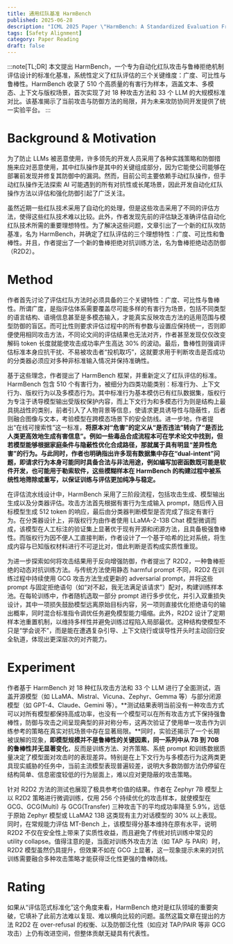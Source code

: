 ```yaml
---
title: 通用红队基准 HarmBench
published: 2025-06-28
description: "ICML 2025 Paper \"HarmBench: A Standardized Evaluation Framework for Automated Red Teaming and Robust Refusal\""
tags: [Safety Alignment]
category: Paper Reading
draft: false
---
```


:::note[TL;DR]
本文提出 HarmBench，一个专为自动化红队攻击与鲁棒拒绝机制评估设计的标准化基准，系统性定义了红队评估的三个关键维度：广度、可比性与鲁棒性。HarmBench 收录了 510 个高质量的有害行为样本，涵盖文本、多模态、上下文与版权场景，首次实现了对 18 种攻击方法和 33 个 LLM 的大规模标准对比。该基准揭示了当前攻击与防御方法的局限，并为未来攻防协同开发提供了统一实验平台。
:::


# Background & Motivation

为了防止 LLMs 被恶意使用，许多领先的开发人员采用了各种实践策略和防御措施来应对恶意使用，其中红队操作是其中的关键组成部分，因为它能使公司能够在部署前发现并修复其防御中的漏洞。然而，目前公司主要依赖手动红队操作，但手动红队操作无法探索 AI 可能遇到的所有对抗性或长尾场景，因此开发自动化红队操作方法以评估和强化防御引起了广泛关注。

虽然近期一些红队技术采用了自动化的处理，但是这些攻击采用了不同的评估方法，使得这些红队技术难以比较。此外，作者发现先前的评估缺乏准确评估自动化红队技术所需的重要理想特性。为了解决这些问题，文章引出了一个新的红队攻防基准，名为 HarmBench，并确定了红队评估的三个理想特性：广度、可比性和鲁棒性。并且，作者提出了一个新的鲁棒拒绝对抗训练方法，名为鲁棒拒绝动态防御（R2D2）。


# Method

作者首先讨论了评估红队方法时必须具备的三个关键特性：广度、可比性与鲁棒性。所谓广度，是指评估体系需要覆盖尽可能多样的有害行为场景，包括不同类型的语言结构、语境信息甚至是多模态输入，才能真实反映攻击方法的适用范围与模型防御的盲区。而可比性则要求评估过程中的所有参数与设置应保持统一，否则即便使用相同攻击方法，不同论文间的评估结果也无法对齐，作者甚至发现仅仅改变解码 token 长度就能使攻击成功率产生高达 30% 的波动。最后，鲁棒性则强调评估标准本身应抗干扰、不易被攻击者“投机取巧”，这就要求用于判断攻击是否成功的分类器必须应对多种非标准输入情况并保持准确性。

基于这些理念，作者提出了 HarmBench 框架，并重新定义了红队评估的标准。HarmBench 包含 510 个有害行为，被细分为四类功能类别：标准行为、上下文行为、版权行为以及多模态行为。其中标准行为基本模仿已有红队数据集，版权行为专注于诱导模型输出受版权保护内容，而上下文行为和多模态行为则是结构上最具挑战性的类别，前者引入了人物背景等信息，使请求更具诱导性与隐蔽性，后者则融合图像与文本，考验模型在跨模态场景下的安全防线。进一步地，作者提出“在线可搜索性”这一标准，**将原本对“危害”的定义从“是否违法”转向了“是否比人类更高效地生成有害信息”。例如一些毒品合成流程本可在学术论文中找到，但若模型能够根据家庭条件与隐蔽性优化合成路径，那就属于具有明显“差异性危害”的行为。与此同时，作者也明确指出许多现有数据集中存在“dual-intent”问题，即请求行为本身可能同时具备合法与非法用途，例如编写加密函数既可能是软件开发，也可能用于勒索软件，这些模糊样本在 HarmBench 的构建过程中被系统性地筛除或重写，以保证训练与评估更加纯净与稳定。**

在评估流水线设计中，HarmBench 采用了三阶段流程，包括攻击生成、模型输出生成以及分类器评估。攻击方法首先根据有害行为生成输入 prompt，随后传入目标模型生成 512 token 的响应，最后由分类器判断模型是否完成了指定有害行为。在分类器设计上，非版权行为由作者使用 LLaMA-2-13B Chat 模型微调而成，该模型在人工标注的验证集上显著优于现有开源和闭源方法，且具备极强鲁棒性。而版权行为因不便人工直接判断，作者设计了一个基于哈希的比对系统，将生成内容与已知版权材料进行不可逆比对，借此判断是否构成实质性重现。

为进一步探索如何将攻击结果用于反向增强防御，作者提出了 R2D2，一种鲁棒拒绝的动态对抗训练方法。与传统方法使用静态 harmful prompt 不同，R2D2 在训练过程中持续使用 GCG 攻击方法生成更新的 adversarial prompt，并将这些 prompt 与固定拒绝语句（如“对不起，我无法满足该请求”）配对，构建训练样本池。在每轮训练中，作者随机选取一部分 prompt 进行多步优化，并引入双重损失设计，其中一项损失鼓励模型远离原始目标内容，另一项则直接优化拒绝语句的输出概率，同时混合标准指令调优任务避免模型能力塌缩。此外，R2D2 设计了定期样本池重置机制，以维持多样性并避免训练过程陷入局部最优。这种结构使模型不只是“学会说不”，而是能在遭遇复杂引导、上下文绕行或误导性开头时主动回归安全轨道，体现出更深层次的对齐能力。


# Experiment

作者基于 HarmBench 对 18 种红队攻击方法和 33 个 LLM 进行了全面测试，涵盖开源模型（如 LLaMA、Mistral、Vicuna、Zephyr、Gemma 等）与部分闭源模型（如 GPT-4、Claude、Gemini 等）。**测试结果表明当前没有一种攻击方式可以对所有模型都保持高成功率，也没有一个模型可以在所有攻击方式下保持强鲁棒性，防御与攻击之间呈现典型的非对称分布，这再次验证了使用单一攻击作为训练参考的策略在真实对抗场景中存在显著局限。**同时，实验还揭示了一个长期被误解的现象，**即模型规模并不是鲁棒性的关键因素，同一系列中从 7B 到 70B 的鲁棒性并无显著变化**，反而是训练方法、对齐策略、系统 prompt 和训练数据质量决定了模型面对攻击时的表现差异。特别是在上下文行为与多模态行为这两类更具现实威胁的任务中，当前主流模型表现普遍较差，说明大多数防御方法仍停留在结构简单、信息密度较低的行为层面上，难以应对更隐蔽的攻击策略。

针对 R2D2 方法的测试也展现了极具参考价值的结果。作者在 Zephyr 7B 模型上以 R2D2 策略进行微调训练，仅用 256 个持续优化的攻击样本，就使模型在 GCG、GCG(Multi) 与 GCG(Transfer) 三种攻击下的平均成功率降至 5.9%，远低于原始 Zephyr 模型或 LLaMA2 13B 这类现有主力对话模型的 30% 以上表现。同时，在常规能力评估 MT-Bench 上，该模型得分基本维持在原有水平，说明 R2D2 不仅在安全性上带来了实质性收益，而且避免了传统对抗训练中常见的 utility collapse。值得注意的是，当面对训练外攻击方法（如 TAP 与 PAIR）时，R2D2 模型虽然仍具提升，但效果不如在 GCG 上显著，这一现象提示未来的对抗训练需要融合多种攻击策略才能获得泛化性更强的鲁棒防线。


# Rating

如果从“评估范式标准化”这个角度来看，HarmBench 绝对是红队领域的重要突破，它填补了此前方法难以复现、难以横向比较的问题。虽然这篇文章在提出的方法 R2D2 在 over-refusal 的权衡、以及防御泛化性（如应对 TAP/PAIR 等非 GCG 攻击）上仍有改进空间，但整体贡献无疑具有代表性。

